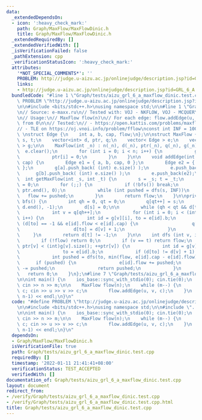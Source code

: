 ```yaml
---
data:
  _extendedDependsOn:
  - icon: ':heavy_check_mark:'
    path: Graph/MaxFlow/MaxFlowDinic.h
    title: Graph/MaxFlow/MaxFlowDinic.h
  _extendedRequiredBy: []
  _extendedVerifiedWith: []
  _isVerificationFailed: false
  _pathExtension: cpp
  _verificationStatusIcon: ':heavy_check_mark:'
  attributes:
    '*NOT_SPECIAL_COMMENTS*': ''
    PROBLEM: http://judge.u-aizu.ac.jp/onlinejudge/description.jsp?id=GRL_6_A
    links:
    - http://judge.u-aizu.ac.jp/onlinejudge/description.jsp?id=GRL_6_A
  bundledCode: "#line 1 \"Graph/tests/aizu_grl_6_a_maxflow_dinic.test.cpp\"\n#define\
    \ PROBLEM \"http://judge.u-aizu.ac.jp/onlinejudge/description.jsp?id=GRL_6_A\"\
    \n\n#include <bits/stdc++.h>\nusing namespace std;\n\n#line 1 \"Graph/MaxFlow/MaxFlowDinic.h\"\
    \n// Source: e-maxx.ru\n// Tested with: VOJ - NKFLOW, VOJ - MCQUERY (Gomory Hu)\n\
    \n// Usage:\n// MaxFlow flow(n)\n// For each edge: flow.addEdge(u, v, c)\n// Index\
    \ from 0\n\n// Tested:\n// - https://open.kattis.com/problems/maxflow\n// - https://www.lydsy.com/JudgeOnline/problem.php?id=1001\n\
    // - TLE on https://oj.vnoi.info/problem/fflow\nconst int INF = 1000000000;\n\
    \ \nstruct Edge {\n    int a, b, cap, flow;\n};\n\nstruct MaxFlow {\n    int n,\
    \ s, t;\n    vector<int> d, ptr, q;\n    vector< Edge > e;\n    vector< vector<int>\
    \ > g;\n\n    MaxFlow(int _n) : n(_n), d(_n), ptr(_n), q(_n), g(_n) {\n      \
    \  e.clear();\n        for (int i = 0; i < n; i++) {\n            g[i].clear();\n\
    \            ptr[i] = 0;\n        }\n    }\n\n    void addEdge(int a, int b, int\
    \ cap) {\n        Edge e1 = { a, b, cap, 0 };\n        Edge e2 = { b, a, 0, 0\
    \ };\n        g[a].push_back( (int) e.size() );\n        e.push_back(e1);\n  \
    \      g[b].push_back( (int) e.size() );\n        e.push_back(e2);\n    }\n  \
    \  int getMaxFlow(int _s, int _t) {\n        s = _s; t = _t;\n        int flow\
    \ = 0;\n        for (;;) {\n            if (!bfs()) break;\n            std::fill(ptr.begin(),\
    \ ptr.end(), 0);\n            while (int pushed = dfs(s, INF))\n             \
    \   flow += pushed;\n        }\n        return flow;\n    }\n\nprivate:\n    bool\
    \ bfs() {\n        int qh = 0, qt = 0;\n        q[qt++] = s;\n        std::fill(d.begin(),\
    \ d.end(), -1);\n        d[s] = 0;\n\n        while (qh < qt && d[t] == -1) {\n\
    \            int v = q[qh++];\n            for (int i = 0; i < (int) g[v].size();\
    \ i++) {\n                int id = g[v][i], to = e[id].b;\n                if\
    \ (d[to] == -1 && e[id].flow < e[id].cap) {\n                    q[qt++] = to;\n\
    \                    d[to] = d[v] + 1;\n                }\n            }\n   \
    \     }\n        return d[t] != -1;\n    }\n\n    int dfs (int v, int flow) {\n\
    \        if (!flow) return 0;\n        if (v == t) return flow;\n        for (;\
    \ ptr[v] < (int)g[v].size(); ++ptr[v]) {\n            int id = g[v][ptr[v]],\n\
    \                to = e[id].b;\n            if (d[to] != d[v] + 1) continue;\n\
    \            int pushed = dfs(to, min(flow, e[id].cap - e[id].flow));\n      \
    \      if (pushed) {\n                e[id].flow += pushed;\n                e[id^1].flow\
    \ -= pushed;\n                return pushed;\n            }\n        }\n     \
    \   return 0;\n    }\n};\n#line 7 \"Graph/tests/aizu_grl_6_a_maxflow_dinic.test.cpp\"\
    \n\nint main() {\n    ios_base::sync_with_stdio(0); cin.tie(0);\n    int n, m;\
    \ cin >> n >> m;\n\n    MaxFlow flow(n);\n    while (m--) {\n        int u, v,\
    \ c; cin >> u >> v >> c;\n        flow.addEdge(u, v, c);\n    }\n    cout << flow.getMaxFlow(0,\
    \ n-1) << endl;\n}\n"
  code: "#define PROBLEM \"http://judge.u-aizu.ac.jp/onlinejudge/description.jsp?id=GRL_6_A\"\
    \n\n#include <bits/stdc++.h>\nusing namespace std;\n\n#include \"../MaxFlow/MaxFlowDinic.h\"\
    \n\nint main() {\n    ios_base::sync_with_stdio(0); cin.tie(0);\n    int n, m;\
    \ cin >> n >> m;\n\n    MaxFlow flow(n);\n    while (m--) {\n        int u, v,\
    \ c; cin >> u >> v >> c;\n        flow.addEdge(u, v, c);\n    }\n    cout << flow.getMaxFlow(0,\
    \ n-1) << endl;\n}\n"
  dependsOn:
  - Graph/MaxFlow/MaxFlowDinic.h
  isVerificationFile: true
  path: Graph/tests/aizu_grl_6_a_maxflow_dinic.test.cpp
  requiredBy: []
  timestamp: '2022-01-11 21:41:41+08:00'
  verificationStatus: TEST_ACCEPTED
  verifiedWith: []
documentation_of: Graph/tests/aizu_grl_6_a_maxflow_dinic.test.cpp
layout: document
redirect_from:
- /verify/Graph/tests/aizu_grl_6_a_maxflow_dinic.test.cpp
- /verify/Graph/tests/aizu_grl_6_a_maxflow_dinic.test.cpp.html
title: Graph/tests/aizu_grl_6_a_maxflow_dinic.test.cpp
---
```

